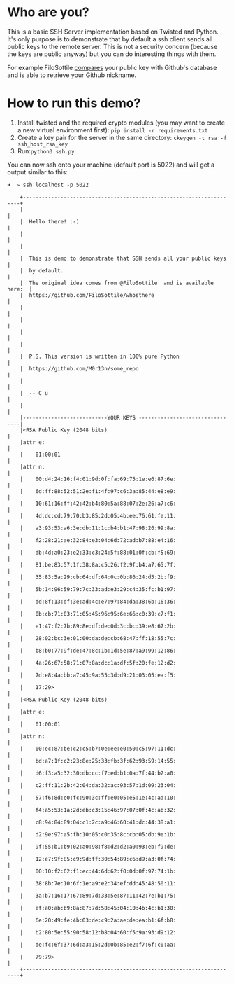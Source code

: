 # Who are you?

This is a basic SSH Server implementation based on Twisted and Python. 
It's only purpose is to demonstrate that by default a ssh client sends all public keys to the remote server.
This is not a security concern (because the keys are public anyway) but you can do interesting things with them.

For example FiloSottile [compares](https://github.com/FiloSottile/whosthere) your public key with Github's database and is able to retrieve your Github nickname.

# How to run this demo?
1. Install twisted and the required crypto modules (you may want to create a new virtual environment first): `pip install -r requirements.txt`
2. Create a key pair for the server in the same directory: `ckeygen -t rsa -f ssh_host_rsa_key`
3. Run:`python3 ssh.py`

You can now ssh onto your machine (default port is 5022) and will get a output similar to this:
```
➜  ~ ssh localhost -p 5022    

    +---------------------------------------------------------------------+
    |                                                                     |
    |  Hello there! :-)                                                   |
    |                                                                     |
    |                                                                     |
    |  This is demo to demonstrate that SSH sends all your public keys    |
    |  by default.                                                        |
    |  The original idea comes from @FiloSottile  and is available here:  |  
    |  https://github.com/FiloSottile/whosthere                           |
    |                                                                     |
    |                                                                     |
    |                                                                     |
    |                                                                     |
    |  P.S. This version is written in 100% pure Python                   |
    |  https://github.com/M0r13n/some_repo                                |
    |                                                                     |
    |  -- C u                                                             |
    |                                                                     |
    |---------------------------YOUR KEYS --------------------------------|
    |<RSA Public Key (2048 bits)                                          |
    |attr e:                                                              |
    |    01:00:01                                                         |
    |attr n:                                                              |
    |    00:d4:24:16:f4:01:9d:0f:fa:69:75:1e:e6:87:6e:                    |
    |    6d:ff:88:52:51:2e:f1:4f:97:c6:3a:85:44:e8:e9:                    |
    |    10:61:16:ff:42:42:b4:80:5a:88:07:2e:26:a7:c6:                    |
    |    4d:dc:cd:79:70:b3:85:2d:05:4b:ee:76:61:fe:11:                    |
    |    a3:93:53:a6:3e:db:11:1c:b4:b1:47:98:26:99:8a:                    |
    |    f2:28:21:ae:32:84:e3:04:6d:72:ad:b7:88:e4:16:                    |
    |    db:4d:a0:23:e2:33:c3:24:5f:88:01:0f:cb:f5:69:                    |
    |    81:be:83:57:1f:38:8a:c5:26:f2:9f:b4:a7:65:7f:                    |
    |    35:83:5a:29:cb:64:df:64:0c:0b:86:24:d5:2b:f9:                    |
    |    5b:14:96:59:79:7c:33:ad:e3:29:c4:35:fc:b1:97:                    |
    |    dd:8f:13:df:3e:ad:4c:e7:97:84:da:38:6b:16:36:                    |
    |    0b:cb:71:03:71:05:45:96:95:6e:66:c0:39:c7:f1:                    |
    |    e1:47:f2:7b:89:8e:df:de:0d:3c:bc:39:e8:67:2b:                    |
    |    28:02:bc:3e:01:00:da:de:cb:68:47:ff:18:55:7c:                    |
    |    b8:b0:77:9f:de:47:8c:1b:1d:5e:87:a9:99:12:86:                    |
    |    4a:26:67:58:71:07:8a:dc:1a:df:5f:20:fe:12:d2:                    |
    |    7d:e8:4a:bb:a7:45:9a:55:3d:d9:21:03:05:ea:f5:                    |
    |    17:29>                                                           |
    |<RSA Public Key (2048 bits)                                          |
    |attr e:                                                              |
    |    01:00:01                                                         |
    |attr n:                                                              |
    |    00:ec:87:be:c2:c5:b7:0e:ee:e0:50:c5:97:11:dc:                    |
    |    bd:a7:1f:c2:23:8e:25:33:fb:3f:62:93:59:14:55:                    |
    |    d6:f3:a5:32:30:db:cc:f7:ed:b1:0a:7f:44:b2:a0:                    |
    |    c2:ff:11:2b:42:04:da:32:ac:93:57:1d:09:23:04:                    |
    |    57:f6:8d:e0:fc:90:3c:ff:e0:05:e5:1e:4c:aa:10:                    |
    |    f4:a5:53:1a:2d:eb:c3:15:46:97:07:0f:4c:ab:32:                    |
    |    c8:94:84:89:04:c1:2c:a9:46:60:41:dc:44:38:a1:                    |
    |    d2:9e:97:a5:fb:10:05:c0:35:8c:cb:05:db:9e:1b:                    |
    |    9f:55:b1:b9:02:a0:98:f8:d2:d2:a0:93:eb:f9:de:                    |
    |    12:e7:9f:85:c9:9d:ff:30:54:89:c6:d9:a3:0f:74:                    |
    |    00:10:f2:62:f1:ec:44:6d:62:f0:0d:0f:97:74:1b:                    |
    |    38:8b:7e:10:6f:1e:a9:e2:34:ef:dd:45:48:50:11:                    |
    |    3a:b7:16:17:67:89:7d:33:5e:87:11:42:7e:b1:75:                    |
    |    ef:a0:ab:b9:8a:87:7d:58:45:04:10:4b:4c:b1:30:                    |
    |    6e:20:49:fe:4b:03:de:c9:2a:ae:de:ea:b1:6f:b8:                    |
    |    b2:80:5e:55:90:58:12:b8:04:60:f5:9a:93:d9:12:                    |
    |    de:fc:6f:37:6d:a3:15:2d:0b:85:e2:f7:6f:c0:aa:                    |
    |    79:79>                                                           |
    +---------------------------------------------------------------------+

```
